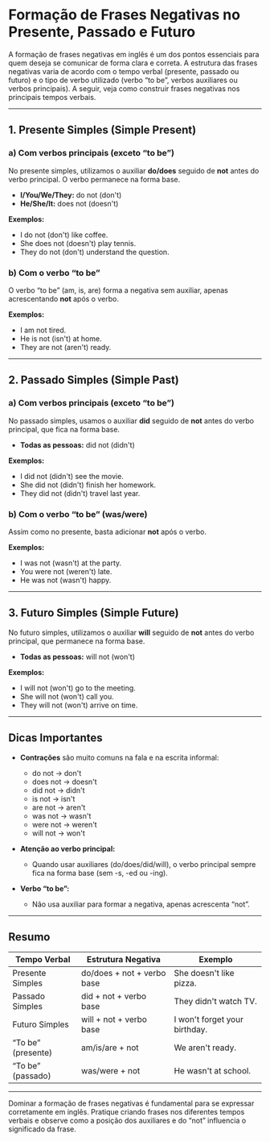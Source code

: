 # Formação de Frases Negativas no Presente, Passado e Futuro

A formação de frases negativas em inglês é um dos pontos essenciais para quem deseja se comunicar de forma clara e correta. A estrutura das frases negativas varia de acordo com o tempo verbal (presente, passado ou futuro) e o tipo de verbo utilizado (verbo “to be”, verbos auxiliares ou verbos principais). A seguir, veja como construir frases negativas nos principais tempos verbais.

---

## 1. Presente Simples (Simple Present)

### a) Com verbos principais (exceto “to be”)

No presente simples, utilizamos o auxiliar **do/does** seguido de **not** antes do verbo principal. O verbo permanece na forma base.

- **I/You/We/They:** do not (don't)
- **He/She/It:** does not (doesn't)

**Exemplos:**
- I do not (don't) like coffee.  
- She does not (doesn't) play tennis.  
- They do not (don't) understand the question.

### b) Com o verbo “to be”

O verbo “to be” (am, is, are) forma a negativa sem auxiliar, apenas acrescentando **not** após o verbo.

**Exemplos:**
- I am not tired.
- He is not (isn't) at home.
- They are not (aren't) ready.

---

## 2. Passado Simples (Simple Past)

### a) Com verbos principais (exceto “to be”)

No passado simples, usamos o auxiliar **did** seguido de **not** antes do verbo principal, que fica na forma base.

- **Todas as pessoas:** did not (didn't)

**Exemplos:**
- I did not (didn't) see the movie.
- She did not (didn't) finish her homework.
- They did not (didn't) travel last year.

### b) Com o verbo “to be” (was/were)

Assim como no presente, basta adicionar **not** após o verbo.

**Exemplos:**
- I was not (wasn't) at the party.
- You were not (weren't) late.
- He was not (wasn't) happy.

---

## 3. Futuro Simples (Simple Future)

No futuro simples, utilizamos o auxiliar **will** seguido de **not** antes do verbo principal, que permanece na forma base.

- **Todas as pessoas:** will not (won't)

**Exemplos:**
- I will not (won't) go to the meeting.
- She will not (won't) call you.
- They will not (won't) arrive on time.

---

## Dicas Importantes

- **Contrações** são muito comuns na fala e na escrita informal:  
  - do not → don't  
  - does not → doesn't  
  - did not → didn't  
  - is not → isn't  
  - are not → aren't  
  - was not → wasn't  
  - were not → weren't  
  - will not → won't

- **Atenção ao verbo principal:**  
  - Quando usar auxiliares (do/does/did/will), o verbo principal sempre fica na forma base (sem -s, -ed ou -ing).

- **Verbo “to be”:**  
  - Não usa auxiliar para formar a negativa, apenas acrescenta “not”.

---

## Resumo

| Tempo Verbal      | Estrutura Negativa                        | Exemplo                                 |
|-------------------|-------------------------------------------|-----------------------------------------|
| Presente Simples  | do/does + not + verbo base                | She doesn't like pizza.                 |
| Passado Simples   | did + not + verbo base                    | They didn't watch TV.                   |
| Futuro Simples    | will + not + verbo base                   | I won't forget your birthday.           |
| “To be” (presente)| am/is/are + not                           | We aren't ready.                        |
| “To be” (passado) | was/were + not                            | He wasn't at school.                    |

---

Dominar a formação de frases negativas é fundamental para se expressar corretamente em inglês. Pratique criando frases nos diferentes tempos verbais e observe como a posição dos auxiliares e do “not” influencia o significado da frase.